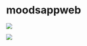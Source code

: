 # moodsappweb
<a href="https://codeclimate.com/github/rukundoeric/moodsappweb/maintainability"><img src="https://api.codeclimate.com/v1/badges/d0db56214f8278b5171b/maintainability" /></a>

<a href="https://codeclimate.com/github/rukundoeric/moodsappweb/test_coverage"><img src="https://api.codeclimate.com/v1/badges/d0db56214f8278b5171b/test_coverage" /></a>
